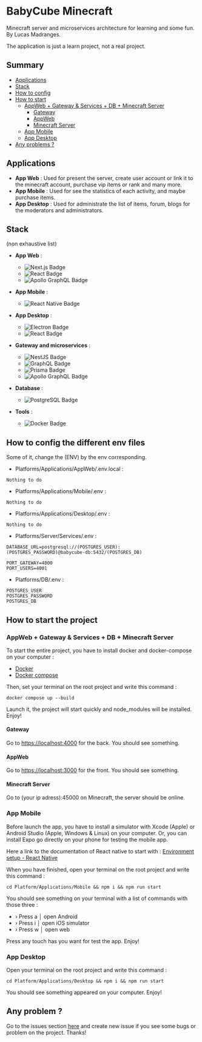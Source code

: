 # BabyCube Minecraft

Minecraft server and microservices architecture for learning and some fun.
By Lucas Madranges.

The application is just a learn project, not a real project.

## Summary

- [Applications](#applications)
- [Stack](#stack)
- [How to config](#how-to-config-the-different-env-files)
- [How to start](#how-to-start-the-project)
    - [AppWeb + Gateway & Services + DB + Minecraft Server](#appweb--gateway--services--db--minecraft-server)
        - [Gateway](#gateway)
        - [AppWeb](#appweb)
        - [Minecraft Server](#minecraft-server)
    - [App Mobile](#app-mobile)
    - [App Desktop](#app-desktop)
- [Any problems ?](#any-problem-)

## Applications

- **App Web** : Used for present the server, create user account or link it to the minecraft account, purchase vip items
  or rank and many more.
- **App Mobile** : Used for see the statistics of each activity, and maybe purchase items.
- **App Desktop** : Used for administrate the list of items, forum, blogs for the moderators and administrators.

## Stack

(non exhaustive list)

- **App Web** :
    - ![Next.js Badge](https://img.shields.io/badge/Next.js-000?logo=nextdotjs&logoColor=fff&style=for-the-badge)
    - ![React Badge](https://img.shields.io/badge/React-61DAFB?logo=react&logoColor=000&style=for-the-badge)
    - ![Apollo GraphQL Badge](https://img.shields.io/badge/Apollo%20GraphQL-311C87?logo=apollographql&logoColor=fff&style=for-the-badge)

- **App Mobile** :
    - ![React Native Badge](https://img.shields.io/badge/React%20Native-61DAFB?logo=react&logoColor=000&style=for-the-badge)

- **App Desktop** :
    - ![Electron Badge](https://img.shields.io/badge/Electron-47848F?logo=electron&logoColor=fff&style=for-the-badge)
    - ![React Badge](https://img.shields.io/badge/React-61DAFB?logo=react&logoColor=000&style=for-the-badge)

- **Gateway and microservices** :
    - ![NestJS Badge](https://img.shields.io/badge/NestJS-E0234E?logo=nestjs&logoColor=fff&style=for-the-badge)
    - ![GraphQL Badge](https://img.shields.io/badge/GraphQL-E10098?logo=graphql&logoColor=fff&style=for-the-badge)
    - ![Prisma Badge](https://img.shields.io/badge/Prisma-2D3748?logo=prisma&logoColor=fff&style=for-the-badge)
    - ![Apollo GraphQL Badge](https://img.shields.io/badge/Apollo%20GraphQL-311C87?logo=apollographql&logoColor=fff&style=for-the-badge)

- **Database** :
    - ![PostgreSQL Badge](https://img.shields.io/badge/PostgreSQL-4169E1?logo=postgresql&logoColor=fff&style=for-the-badge)

- **Tools** :
    - ![Docker Badge](https://img.shields.io/badge/Docker-2496ED?logo=docker&logoColor=fff&style=for-the-badge)

## How to config the different env files

Some of it, change the (ENV) by the env corresponding.

- Platforms/Applications/AppWeb/.env.local :

```Nothing to do```

- Platforms/Applications/Mobile/.env :

```Nothing to do```

- Platforms/Applications/Desktop/.env :

```Nothing to do```

- Platforms/Server/Services/.env :

```
DATABASE_URL=postgresql://(POSTGRES_USER):(POSTGRES_PASSWORD)@babycube-db:5432/(POSTGRES_DB)

PORT_GATEWAY=4000 
PORT_USERS=4001 
```

- Platforms/DB/.env :

```
POSTGRES_USER 
POSTGRES_PASSWORD
POSTGRES_DB
```

## How to start the project

### AppWeb + Gateway & Services + DB + Minecraft Server

To start the entire project, you have to install docker and docker-compose on your computer :

- [Docker](https://www.docker.com/)
- [Docker compose](https://docs.docker.com/compose/)

Then, set your terminal on the root project and write this command :

```docker compose up --build```

Launch it, the project will start quickly and node_modules will be installed. Enjoy!

#### Gateway

Go to [https://localhost:4000](https://localhost:4000) for the back. You should see something.

#### AppWeb

Go to [https://localhost:3000](https://localhost:3000) for the front. You
should see something.

#### Minecraft Server

Go to (your ip adress):45000 on Minecraft, the server should be online.

### App Mobile

Before launch the app, you have to install a simulator with Xcode (Apple) or Android Studio (Apple, Windows & Linux) on
your computer.
Or, you can install Expo go directly on your phone for testing the mobile app.

Here a link to the documentation of React native to start
with : [Environment setup - React Native](https://reactnative.dev/docs/environment-setup)

When you have finished, open your terminal on the root project and write this command :

```cd Platform/Applications/Mobile && npm i && npm run start```

You should see something on your terminal with a list of commands with those three :

- › Press a │ open Android
- › Press i │ open iOS simulator
- › Press w │ open web

Press any touch has you want for test the app. Enjoy!

### App Desktop

Open your terminal on the root project and write this command :

```cd Platform/Applications/Desktop && npm i && npm run start```

You should see something appeared on your computer. Enjoy!

## Any problem ?

Go to the issues section [here](https://github.com/LucasMadranges/BabyCube/issues) and create new issue if you see some
bugs or problem on the project. Thanks!